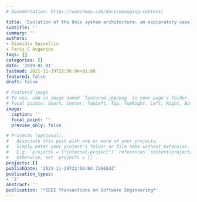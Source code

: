 ```yaml
---
# Documentation: https://wowchemy.com/docs/managing-content/

title: 'Evolution of the Unix system architecture: an exploratory case study'
subtitle: ''
summary: ''
authors:
- Diomidis Spinellis
- Paris C Avgeriou
tags: []
categories: []
date: '2019-01-01'
lastmod: 2021-11-29T23:56:04+01:00
featured: false
draft: false

# Featured image
# To use, add an image named `featured.jpg/png` to your page's folder.
# Focal points: Smart, Center, TopLeft, Top, TopRight, Left, Right, BottomLeft, Bottom, BottomRight.
image:
  caption: ''
  focal_point: ''
  preview_only: false

# Projects (optional).
#   Associate this post with one or more of your projects.
#   Simply enter your project's folder or file name without extension.
#   E.g. `projects = ["internal-project"]` references `content/project/deep-learning/index.md`.
#   Otherwise, set `projects = []`.
projects: []
publishDate: '2021-11-29T22:56:04.728654Z'
publication_types:
- '2'
abstract: ''
publication: '*IEEE Transactions on Software Engineering*'
---
```

